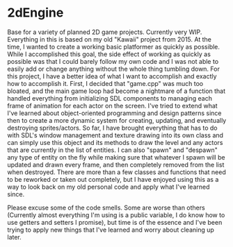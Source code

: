 # 2dEngine
Base for a variety of planned 2D game projects. Currently very WIP.
Everything in this is based on my old "Kawaii" project from 2015.
At the time, I wanted to create a working basic platformer as quickly as possible.
While I accomplished this goal, the side effect of working as quickly as possible was that I could barely follow my own code and I was not able to easily add or change anything without the whole thing tumbling down.
For this project, I have a better idea of what I want to accomplish and exactly how to accomplish it.
First, I decided that "game.cpp" was much too bloated, and the main game loop had become a nightmare of a function that handled everything from initializing SDL components to managing each frame of animation for each actor on the screen.
I've tried to extend what I've learned about object-oriented programming and design patterns since then to create a more dynamic system for creating, updating, and eventually destroying sprites/actors.
So far, I have brought everything that has to do with SDL's window management and texture drawing into its own class and can simply use this object and its methods to draw the level and any actors that are currently in the list of entities.
I can also "spawn" and "despawn" any type of entity on the fly while making sure that whatever I spawn will be updated and drawn every frame, and then completely removed from the list when destroyed.
There are more than a few classes and functions that need to be reworked or taken out completely, but I have enjoyed using this as a way to look back on my old personal code and apply what I've learned since.

Please excuse some of the code smells. Some are worse than others (Currently almost everything I'm using is a public variable, I do know how to use getters and setters I promise), but time is of the essence and I've been trying to apply new things that I've learned and worry about cleaning up later.
